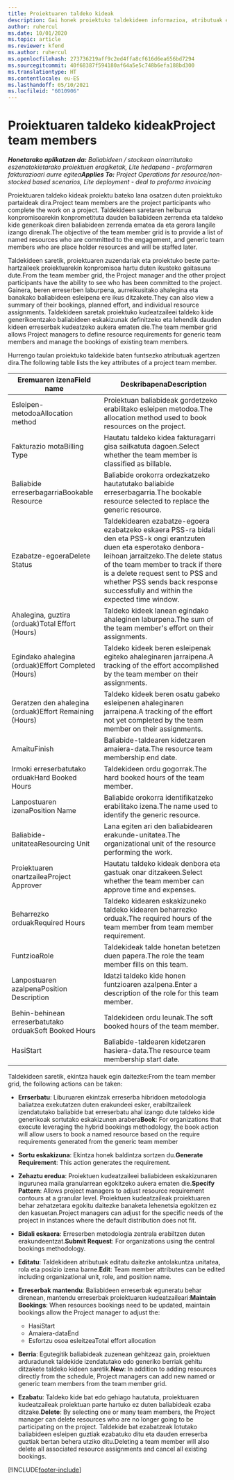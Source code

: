 ```yaml
---
title: Proiektuaren taldeko kideak
description: Gai honek proiektuko taldekideen informazioa, atributuak eta programazioa lantzeko moduari buruzko informazioa eskaintzen du.
author: ruhercul
ms.date: 10/01/2020
ms.topic: article
ms.reviewer: kfend
ms.author: ruhercul
ms.openlocfilehash: 273736219aff9c2ed4ffa8cf616d6ea656bd7294
ms.sourcegitcommit: 40f68387f594180af64a5e5c748b6efa188bd300
ms.translationtype: HT
ms.contentlocale: eu-ES
ms.lasthandoff: 05/10/2021
ms.locfileid: "6010906"
---
```

# <a name="project-team-members"></a><span data-ttu-id="6f0c9-103">Proiektuaren taldeko kideak</span><span class="sxs-lookup"><span data-stu-id="6f0c9-103">Project team members</span></span>

<span data-ttu-id="6f0c9-104">_**Honetarako aplikatzen da:** Baliabideen / stockean oinarritutako eszenatokietarako proiektuen eragiketak, Lite hedapena - proformaren fakturazioari aurre egitea_</span><span class="sxs-lookup"><span data-stu-id="6f0c9-104">_**Applies To:** Project Operations for resource/non-stocked based scenarios, Lite deployment - deal to proforma invoicing_</span></span>

<span data-ttu-id="6f0c9-105">Proiektuaren taldeko kideak proiektu bateko lana osatzen duten proiektuko partaideak dira.</span><span class="sxs-lookup"><span data-stu-id="6f0c9-105">Project team members are the project participants who complete the work on a project.</span></span> <span data-ttu-id="6f0c9-106">Taldekideen saretaren helburua konpromisoarekin konprometituta dauden baliabideen zerrenda eta taldeko kide generikoak diren baliabideen zerrenda ematea da eta gerora langile izango direnak.</span><span class="sxs-lookup"><span data-stu-id="6f0c9-106">The objective of the team member grid is to provide a list of named resources who are committed to the engagement, and generic team members who are place holder resources and will be staffed later.</span></span>

<span data-ttu-id="6f0c9-107">Taldekideen saretik, proiektuaren zuzendariak eta proiektuko beste parte-hartzaileek proiektuarekin konpromisoa hartu duten ikusteko gaitasuna dute.</span><span class="sxs-lookup"><span data-stu-id="6f0c9-107">From the team member grid, the Project manager and the other project participants have the ability to see who has been committed to the project.</span></span> <span data-ttu-id="6f0c9-108">Gainera, beren erreserben laburpena, aurreikusitako ahalegina eta banakako baliabideen esleipena ere ikus ditzakete.</span><span class="sxs-lookup"><span data-stu-id="6f0c9-108">They can also view a summary of their bookings, planned effort, and individual resource assignments.</span></span> <span data-ttu-id="6f0c9-109">Taldekideen saretak proiektuko kudeatzaileei taldeko kide generikoentzako baliabideen eskakizunak definitzeko eta lehendik dauden kideen erreserbak kudeatzeko aukera ematen die.</span><span class="sxs-lookup"><span data-stu-id="6f0c9-109">The team member grid allows Project managers to define resource requirements for generic team members and manage the bookings of existing team members.</span></span>

<span data-ttu-id="6f0c9-110">Hurrengo taulan proiektuko taldekide baten funtsezko atributuak agertzen dira.</span><span class="sxs-lookup"><span data-stu-id="6f0c9-110">The following table lists the key attributes of a project team member.</span></span>

| <span data-ttu-id="6f0c9-111">Eremuaren izena</span><span class="sxs-lookup"><span data-stu-id="6f0c9-111">Field name</span></span>          | <span data-ttu-id="6f0c9-112">Deskribapena</span><span class="sxs-lookup"><span data-stu-id="6f0c9-112">Description</span></span>                                                                                                                                                                  |
|--------------------------|-----------------------------------------------------------------------------------------------------------------------------------------------------------------------------------|
| <span data-ttu-id="6f0c9-113">Esleipen-metodoa</span><span class="sxs-lookup"><span data-stu-id="6f0c9-113">Allocation method</span></span>        | <span data-ttu-id="6f0c9-114">Proiektuan baliabideak gordetzeko erabilitako esleipen metodoa.</span><span class="sxs-lookup"><span data-stu-id="6f0c9-114">The allocation method used to book resources on the project.</span></span>                                                                         |
| <span data-ttu-id="6f0c9-115">Fakturazio mota</span><span class="sxs-lookup"><span data-stu-id="6f0c9-115">Billing Type</span></span>             | <span data-ttu-id="6f0c9-116">Hautatu taldeko kidea fakturagarri gisa sailkatuta dagoen.</span><span class="sxs-lookup"><span data-stu-id="6f0c9-116">Select whether the team member is classified as billable.</span></span>                                                                                                                                       |
| <span data-ttu-id="6f0c9-117">Baliabide erreserbagarria</span><span class="sxs-lookup"><span data-stu-id="6f0c9-117">Bookable Resource</span></span>        | <span data-ttu-id="6f0c9-118">Baliabide orokorra ordezkatzeko hautatutako baliabide erreserbagarria.</span><span class="sxs-lookup"><span data-stu-id="6f0c9-118">The bookable resource selected to replace the generic resource.</span></span>                                                                                                                   |
| <span data-ttu-id="6f0c9-119">Ezabatze-egoera</span><span class="sxs-lookup"><span data-stu-id="6f0c9-119">Delete Status</span></span>            | <span data-ttu-id="6f0c9-120">Taldekidearen ezabatze-egoera ezabatzeko eskaera PSS-ra bidali den eta PSS-k ongi erantzuten duen eta esperotako denbora-leihoan jarraitzeko.</span><span class="sxs-lookup"><span data-stu-id="6f0c9-120">The delete status of the team member to track if there is a delete request sent to PSS and whether PSS sends back response successfully and within the expected time window.</span></span> |
| <span data-ttu-id="6f0c9-121">Ahalegina, guztira (orduak)</span><span class="sxs-lookup"><span data-stu-id="6f0c9-121">Total Effort (Hours)</span></span>     | <span data-ttu-id="6f0c9-122">Taldeko kideek lanean egindako ahaleginen laburpena.</span><span class="sxs-lookup"><span data-stu-id="6f0c9-122">The sum of the team member's effort on their assignments.</span></span>                                                                                                                         |
| <span data-ttu-id="6f0c9-123">Egindako ahalegina (orduak)</span><span class="sxs-lookup"><span data-stu-id="6f0c9-123">Effort Completed (Hours)</span></span> | <span data-ttu-id="6f0c9-124">Taldeko kideek beren esleipenak egiteko ahaleginaren jarraipena.</span><span class="sxs-lookup"><span data-stu-id="6f0c9-124">A tracking of the effort accomplished by the team member on their assignments.</span></span>                                                                                           |
| <span data-ttu-id="6f0c9-125">Geratzen den ahalegina (orduak)</span><span class="sxs-lookup"><span data-stu-id="6f0c9-125">Effort Remaining (Hours)</span></span> | <span data-ttu-id="6f0c9-126">Taldeko kideek beren osatu gabeko esleipenen ahaleginaren jarraipena.</span><span class="sxs-lookup"><span data-stu-id="6f0c9-126">A tracking of the effort not yet completed by the team member on their assignments.</span></span>                                                                                    |
| <span data-ttu-id="6f0c9-127">Amaitu</span><span class="sxs-lookup"><span data-stu-id="6f0c9-127">Finish</span></span>                   | <span data-ttu-id="6f0c9-128">Baliabide-taldearen kidetzaren amaiera-data.</span><span class="sxs-lookup"><span data-stu-id="6f0c9-128">The resource team membership end date.</span></span>                                                                                                                                            |
| <span data-ttu-id="6f0c9-129">Irmoki erreserbatutako orduak</span><span class="sxs-lookup"><span data-stu-id="6f0c9-129">Hard Booked Hours</span></span>        | <span data-ttu-id="6f0c9-130">Taldekideen ordu gogorrak.</span><span class="sxs-lookup"><span data-stu-id="6f0c9-130">The hard booked hours of the team member.</span></span>                                                                                                                                                                |
| <span data-ttu-id="6f0c9-131">Lanpostuaren izena</span><span class="sxs-lookup"><span data-stu-id="6f0c9-131">Position Name</span></span>            | <span data-ttu-id="6f0c9-132">Baliabide orokorra identifikatzeko erabilitako izena.</span><span class="sxs-lookup"><span data-stu-id="6f0c9-132">The name used to identify the generic resource.</span></span>                                                                                                                                   |
| <span data-ttu-id="6f0c9-133">Baliabide-unitatea</span><span class="sxs-lookup"><span data-stu-id="6f0c9-133">Resourcing Unit</span></span>          | <span data-ttu-id="6f0c9-134">Lana egiten ari den baliabidearen erakunde-unitatea.</span><span class="sxs-lookup"><span data-stu-id="6f0c9-134">The organizational unit of the resource performing the work.</span></span>                                                                                                                      |
| <span data-ttu-id="6f0c9-135">Proiektuaren onartzailea</span><span class="sxs-lookup"><span data-stu-id="6f0c9-135">Project Approver</span></span>         | <span data-ttu-id="6f0c9-136">Hautatu taldeko kideak denbora eta gastuak onar ditzakeen.</span><span class="sxs-lookup"><span data-stu-id="6f0c9-136">Select whether the team member can approve time and expenses.</span></span>                                                                                                                     |
| <span data-ttu-id="6f0c9-137">Beharrezko orduak</span><span class="sxs-lookup"><span data-stu-id="6f0c9-137">Required Hours</span></span>           | <span data-ttu-id="6f0c9-138">Taldeko kidearen eskakizuneko taldeko kidearen beharrezko orduak.</span><span class="sxs-lookup"><span data-stu-id="6f0c9-138">The required hours of the team member from team member requirement.</span></span>                                                                                                                       |
| <span data-ttu-id="6f0c9-139">Funtzioa</span><span class="sxs-lookup"><span data-stu-id="6f0c9-139">Role</span></span>                     | <span data-ttu-id="6f0c9-140">Taldekideak talde honetan betetzen duen papera.</span><span class="sxs-lookup"><span data-stu-id="6f0c9-140">The role the team member fills on this team.</span></span>                                                                                                                                |
| <span data-ttu-id="6f0c9-141">Lanpostuaren azalpena</span><span class="sxs-lookup"><span data-stu-id="6f0c9-141">Position Description</span></span>     | <span data-ttu-id="6f0c9-142">Idatzi taldeko kide honen funtzioaren azalpena.</span><span class="sxs-lookup"><span data-stu-id="6f0c9-142">Enter a description of the role for this team member.</span></span>                                                                                                                             |
| <span data-ttu-id="6f0c9-143">Behin-behinean erreserbatutako orduak</span><span class="sxs-lookup"><span data-stu-id="6f0c9-143">Soft Booked Hours</span></span>        | <span data-ttu-id="6f0c9-144">Taldekideen ordu leunak.</span><span class="sxs-lookup"><span data-stu-id="6f0c9-144">The soft booked hours of the team member.</span></span>                                                                                                                                                                 |
| <span data-ttu-id="6f0c9-145">Hasi</span><span class="sxs-lookup"><span data-stu-id="6f0c9-145">Start</span></span>                    | <span data-ttu-id="6f0c9-146">Baliabide-taldearen kidetzaren hasiera-data.</span><span class="sxs-lookup"><span data-stu-id="6f0c9-146">The resource team membership start date.</span></span>                                                                                                                                          |

<span data-ttu-id="6f0c9-147">Taldekideen saretik, ekintza hauek egin daitezke:</span><span class="sxs-lookup"><span data-stu-id="6f0c9-147">From the team member grid, the following actions can be taken:</span></span>

- <span data-ttu-id="6f0c9-148">**Errserbatu**: Liburuaren ekintzak erreserba hibridoen metodologia baliatzea exekutatzen duten erakundeei esker, erabiltzaileek izendatutako baliabide bat erreserbatu ahal izango dute taldeko kide generikoak sortutako eskakizunen arabera</span><span class="sxs-lookup"><span data-stu-id="6f0c9-148">**Book**: For organizations that execute leveraging the hybrid bookings methodology, the book action will allow users to book a named resource based on the require requirements generated from the generic team member</span></span>
- <span data-ttu-id="6f0c9-149">**Sortu eskakizuna**: Ekintza honek baldintza sortzen du.</span><span class="sxs-lookup"><span data-stu-id="6f0c9-149">**Generate Requirement**: This action generates the requirement.</span></span>
- <span data-ttu-id="6f0c9-150">**Zehaztu eredua**: Proiektuen kudeatzaileei baliabideen eskakizunaren ingurunea maila granularrean egokitzeko aukera ematen die.</span><span class="sxs-lookup"><span data-stu-id="6f0c9-150">**Specify Pattern**: Allows project managers to adjust resource requirement contours at a granular level.</span></span> <span data-ttu-id="6f0c9-151">Proiektuen kudeatzaileak proiektuaren behar zehatzetara egokitu daitezke banaketa lehenetsia egokitzen ez den kasuetan.</span><span class="sxs-lookup"><span data-stu-id="6f0c9-151">Project managers can adjust for the specific needs of the project in instances where the default distribution does not fit.</span></span>
- <span data-ttu-id="6f0c9-152">**Bidali eskaera**: Erreserben metodologia zentrala erabiltzen duten erakundeentzat.</span><span class="sxs-lookup"><span data-stu-id="6f0c9-152">**Submit Request**: For organizations using the central bookings methodology.</span></span>
- <span data-ttu-id="6f0c9-153">**Editatu**: Taldekideen atributuak editatu daitezke antolakuntza unitatea, rola eta posizio izena barne.</span><span class="sxs-lookup"><span data-stu-id="6f0c9-153">**Edit**: Team member attributes can be edited including organizational unit, role, and position name.</span></span>
- <span data-ttu-id="6f0c9-154">**Erreserbak mantendu**: Baliabideen erreserbak eguneratu behar direnean, mantendu erreserbak proiektuaren kudeatzaileari:</span><span class="sxs-lookup"><span data-stu-id="6f0c9-154">**Maintain Bookings**: When resources bookings need to be updated, maintain bookings allow the Project manager to adjust the:</span></span>

    - <span data-ttu-id="6f0c9-155">Hasi</span><span class="sxs-lookup"><span data-stu-id="6f0c9-155">Start</span></span>
    - <span data-ttu-id="6f0c9-156">Amaiera-data</span><span class="sxs-lookup"><span data-stu-id="6f0c9-156">End</span></span>
    - <span data-ttu-id="6f0c9-157">Esfortzu osoa esleitzea</span><span class="sxs-lookup"><span data-stu-id="6f0c9-157">Total effort allocation</span></span>

- <span data-ttu-id="6f0c9-158">**Berria**: Egutegitik baliabideak zuzenean gehitzeaz gain, proiektuen arduradunek taldekide izendatutako edo generiko berriak gehitu ditzakete taldeko kideen saretik.</span><span class="sxs-lookup"><span data-stu-id="6f0c9-158">**New**: In addition to adding resources directly from the schedule, Project managers can add new named or generic team members from the team member grid.</span></span>
- <span data-ttu-id="6f0c9-159">**Ezabatu**: Taldeko kide bat edo gehiago hautatuta, proiektuaren kudeatzaileak proiektuan parte hartuko ez duten baliabideak ezaba ditzake.</span><span class="sxs-lookup"><span data-stu-id="6f0c9-159">**Delete**: By selecting one or many team members, the Project manager can delete resources who are no longer going to be participating on the project.</span></span> <span data-ttu-id="6f0c9-160">Taldekide bat ezabatzeak lotutako baliabideen esleipen guztiak ezabatuko ditu eta dauden erreserba guztiak bertan behera utziko ditu.</span><span class="sxs-lookup"><span data-stu-id="6f0c9-160">Deleting a team member will also delete all associated resource assignments and  cancel all existing bookings.</span></span>


[!INCLUDE[footer-include](../includes/footer-banner.md)]